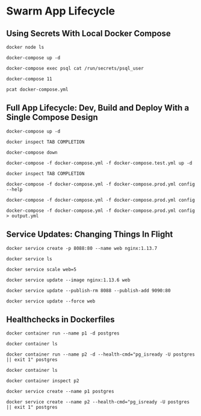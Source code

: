 # Swarm App Lifecycle

## Using Secrets With Local Docker Compose
```
docker node ls

docker-compose up -d

docker-compose exec psql cat /run/secrets/psql_user

docker-compose 11

pcat docker-compose.yml
```

## Full App Lifecycle: Dev, Build and Deploy With a Single Compose Design
```
docker-compose up -d

docker inspect TAB COMPLETION

docker-compose down

docker-compose -f docker-compose.yml -f docker-compose.test.yml up -d

docker inspect TAB COMPLETION

docker-compose -f docker-compose.yml -f docker-compose.prod.yml config --help

docker-compose -f docker-compose.yml -f docker-compose.prod.yml config

docker-compose -f docker-compose.yml -f docker-compose.prod.yml config > output.yml
```

## Service Updates: Changing Things In Flight
```
docker service create -p 8088:80 --name web nginx:1.13.7

docker service ls

docker service scale web=5

docker service update --image nginx:1.13.6 web

docker service update --publish-rm 8088 --publish-add 9090:80

docker service update --force web
```

## Healthchecks in Dockerfiles
```
docker container run --name p1 -d postgres

docker container ls

docker container run --name p2 -d --health-cmd="pg_isready -U postgres || exit 1" postgres

docker container ls

docker container inspect p2

docker service create --name p1 postgres

docker service create --name p2 --health-cmd="pg_isready -U postgres || exit 1" postgres
```


